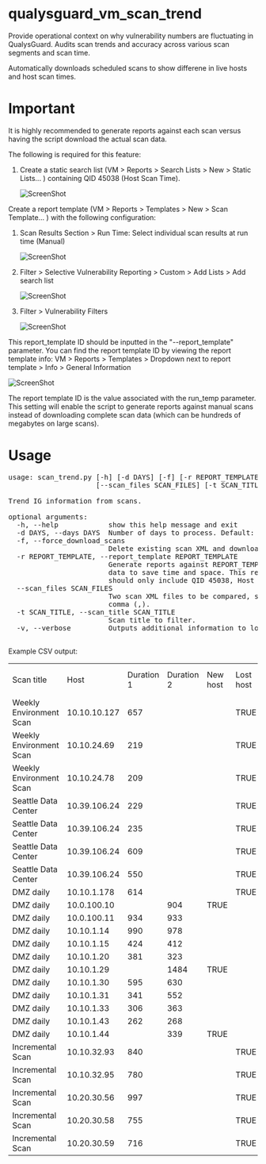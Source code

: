 qualysguard_vm_scan_trend
=========================

Provide operational context on why vulnerability numbers are fluctuating in QualysGuard. Audits scan trends and accuracy across various scan segments and scan time.

Automatically downloads scheduled scans to show differene in live hosts and host scan times.

Important
=========

It is highly recommended to generate reports against each scan versus having the script download the actual scan data.

The following is required for this feature:

1. Create a static search list (VM > Reports > Search Lists > New > Static Lists... ) containing QID 45038 (Host Scan Time). 
   
   ![ScreenShot](https://raw.github.com/paragbaxi/qualysguard_vm_scan_trend/master/images/screenshot-static-search-list.png)
   
Create a report template (VM > Reports > Templates > New > Scan Template... ) with the following configuration:

1. Scan Results Section > Run Time: Select individual scan results at run time (Manual)
   
   ![ScreenShot](https://raw.github.com/paragbaxi/qualysguard_vm_scan_trend/master/images/screenshot-report-template-run-time.png)
   
2. Filter > Selective Vulnerability Reporting > Custom > Add Lists > Add search list
   
   ![ScreenShot](https://raw.github.com/paragbaxi/qualysguard_vm_scan_trend/master/images/screenshot-report-template-filter-custom.png)
   
3. Filter > Vulnerability Filters
   
   ![ScreenShot](https://raw.github.com/paragbaxi/qualysguard_vm_scan_trend/master/images/screenshot-report-template-filter-IG.png)
   
This report_template ID should be inputted in the "--report_template" parameter. You can find the report template ID by viewing the report template info:
VM > Reports > Templates > Dropdown next to report template > Info > General Information

![ScreenShot]()

The report template ID is the value associated with the run_temp parameter. This setting will enable the script to generate reports against manual scans instead of downloading complete scan data (which can be hundreds of megabytes on large scans).

Usage
=====

<pre>
usage: scan_trend.py [-h] [-d DAYS] [-f] [-r REPORT_TEMPLATE]
                     [--scan_files SCAN_FILES] [-t SCAN_TITLE] [-v]

Trend IG information from scans.

optional arguments:
  -h, --help            show this help message and exit
  -d DAYS, --days DAYS  Number of days to process. Default: 10.
  -f, --force_download_scans
                        Delete existing scan XML and download scan XML.
  -r REPORT_TEMPLATE, --report_template REPORT_TEMPLATE
                        Generate reports against REPORT_TEMPLATE's ID to parse
                        data to save time and space. This report template
                        should only include QID 45038, Host Scan Time.
  --scan_files SCAN_FILES
                        Two scan XML files to be compared, separated by a
                        comma (,).
  -t SCAN_TITLE, --scan_title SCAN_TITLE
                        Scan title to filter.
  -v, --verbose         Outputs additional information to log.

</pre>

Example CSV output:
<table>
<tr><td>Scan title</td><td>Host</td><td>Duration 1</td><td>Duration 2</td><td>New host</td><td>Lost host</td><td>% duration difference</td></tr>
<tr><td>Weekly Environment Scan</td><td>10.10.10.127</td><td>657</td><td></td><td></td><td>TRUE</td><td></td></tr>
<tr><td>Weekly Environment Scan</td><td>10.10.24.69</td><td>219</td><td></td><td></td><td>TRUE</td><td></td></tr>
<tr><td>Weekly Environment Scan</td><td>10.10.24.78</td><td>209</td><td></td><td></td><td>TRUE</td><td></td></tr>
<tr><td>Seattle Data Center</td><td>10.39.106.24</td><td>229</td><td></td><td></td><td>TRUE</td><td></td></tr>
<tr><td>Seattle Data Center</td><td>10.39.106.24</td><td>235</td><td></td><td></td><td>TRUE</td><td></td></tr>
<tr><td>Seattle Data Center</td><td>10.39.106.24</td><td>609</td><td></td><td></td><td>TRUE</td><td></td></tr>
<tr><td>Seattle Data Center</td><td>10.39.106.24</td><td>550</td><td></td><td></td><td>TRUE</td><td></td></tr>
<tr><td>DMZ daily</td><td>10.10.1.178</td><td>614</td><td></td><td></td><td>TRUE</td><td></td></tr>
<tr><td>DMZ daily</td><td>10.0.100.10</td><td></td><td>904</td><td>TRUE</td><td></td><td></td></tr>
<tr><td>DMZ daily</td><td>10.0.100.11</td><td>934</td><td>933</td><td></td><td></td><td>0.11</td></tr>
<tr><td>DMZ daily</td><td>10.10.1.14</td><td>990</td><td>978</td><td></td><td></td><td>1.23</td></tr>
<tr><td>DMZ daily</td><td>10.10.1.15</td><td>424</td><td>412</td><td></td><td></td><td>2.91</td></tr>
<tr><td>DMZ daily</td><td>10.10.1.20</td><td>381</td><td>323</td><td></td><td></td><td>17.96</td></tr>
<tr><td>DMZ daily</td><td>10.10.1.29</td><td></td><td>1484</td><td>TRUE</td><td></td><td></td></tr>
<tr><td>DMZ daily</td><td>10.10.1.30</td><td>595</td><td>630</td><td></td><td></td><td>5.56</td></tr>
<tr><td>DMZ daily</td><td>10.10.1.31</td><td>341</td><td>552</td><td></td><td></td><td>38.22</td></tr>
<tr><td>DMZ daily</td><td>10.10.1.33</td><td>306</td><td>363</td><td></td><td></td><td>15.7</td></tr>
<tr><td>DMZ daily</td><td>10.10.1.43</td><td>262</td><td>268</td><td></td><td></td><td>2.24</td></tr>
<tr><td>DMZ daily</td><td>10.10.1.44</td><td></td><td>339</td><td>TRUE</td><td></td><td></td></tr>
<tr><td>Incremental Scan</td><td>10.10.32.93</td><td>840</td><td></td><td></td><td>TRUE</td><td></td></tr>
<tr><td>Incremental Scan</td><td>10.10.32.95</td><td>780</td><td></td><td></td><td>TRUE</td><td></td></tr>
<tr><td>Incremental Scan</td><td>10.20.30.56</td><td>997</td><td></td><td></td><td>TRUE</td><td></td></tr>
<tr><td>Incremental Scan</td><td>10.20.30.58</td><td>755</td><td></td><td></td><td>TRUE</td><td></td></tr>
<tr><td>Incremental Scan</td><td>10.20.30.59</td><td>716</td><td></td><td></td><td>TRUE</td><td></td></tr>
</table>

